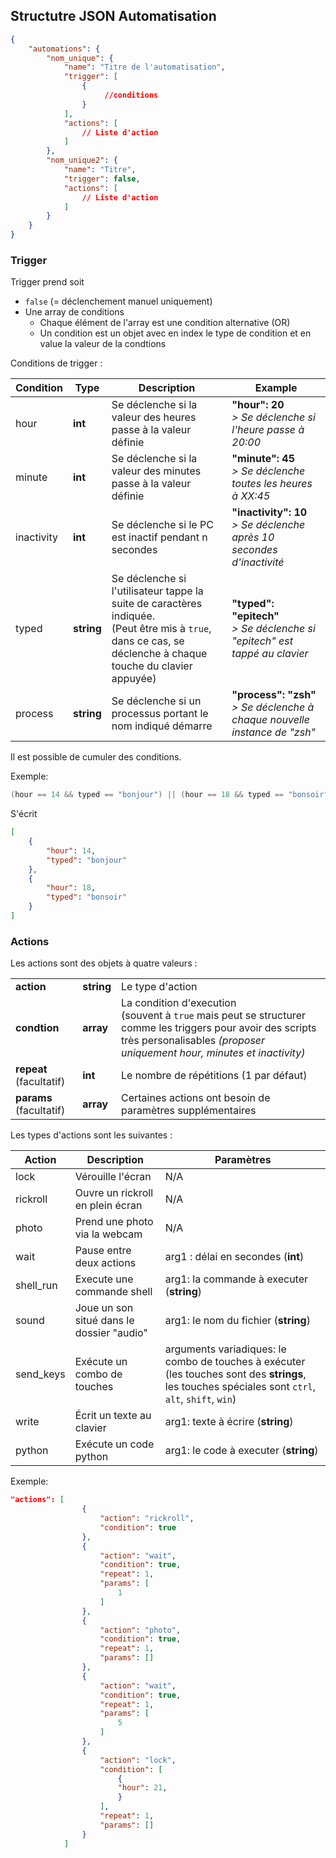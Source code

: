 ## Structutre JSON Automatisation

```json
{
    "automations": {
        "nom_unique": {
            "name": "Titre de l'automatisation",
            "trigger": [
                {
                     //conditions
                }
            ],
            "actions": [
                // Liste d'action
            ]
        },
        "nom_unique2": {
            "name": "Titre",
            "trigger": false,
            "actions": [
                // Liste d'action
            ]
        }
    }
}
```

### Trigger
Trigger prend soit

- `false` (= déclenchement manuel uniquement)
- Une array de conditions
	- Chaque élément de l'array est une condition alternative (OR)
	- Un condition est un objet avec en index le type de condition et en value la valeur de la condtions

Conditions de trigger : 

|Condition | Type | Description | Example |
|----------|------|-----------|---------|
| hour | **int** | Se déclenche si la valeur des heures passe à la valeur définie | **"hour": 20** <br>_> Se déclenche si l'heure passe à 20:00_|
| minute | **int** | Se déclenche si la valeur des minutes passe à la valeur définie | **"minute": 45** <br>_> Se déclenche toutes les heures à XX:45_|
| inactivity | **int** | Se déclenche si le PC est inactif pendant n secondes | **"inactivity": 10** <br>_> Se déclenche après 10 secondes d'inactivité_|
| typed | **string** | Se déclenche si l'utilisateur tappe la suite de caractères indiquée.<br>(Peut être mis à `true`, dans ce cas, se déclenche à chaque touche du clavier appuyée) | **"typed": "epitech"** <br>_> Se déclenche si "epitech" est tappé au clavier_|
| process | **string** | Se déclenche si un processus portant le nom indiqué démarre | **"process": "zsh"** <br>_> Se déclenche à chaque nouvelle instance de "zsh"_|

Il est possible de cumuler des conditions.

Exemple:
```c
(hour == 14 && typed == "bonjour") || (hour == 18 && typed == "bonsoir")
```

S'écrit

```json
[
	{
		"hour": 14,
		"typed": "bonjour"
	},
	{
		"hour": 18,
		"typed": "bonsoir"
	}
]
```

### Actions
Les actions sont des objets à quatre valeurs :

||| |
|-|-|---|
| **action** | **string** | Le type d'action |
| **condtion** | **array** | La condition d'execution <br> (souvent à `true` mais peut se structurer comme les triggers pour avoir des scripts très personalisables _(proposer uniquement hour, minutes et inactivity)_ |
| **repeat** (facultatif)| **int** | Le nombre de répétitions (1 par défaut) |
| **params** (facultatif)| **array** | Certaines actions ont besoin de paramètres supplémentaires |

Les types d'actions sont les suivantes :

|Action | Description | Paramètres |
|-|--|--|
| lock | Vérouille l'écran | N/A |
| rickroll | Ouvre un rickroll en plein écran | N/A |
| photo | Prend une photo via la webcam | N/A |
| wait | Pause entre deux actions | arg1 : délai en secondes (**int**) |
| shell_run | Execute une commande shell | arg1: la commande à executer (**string**) |
| sound | Joue un son situé dans le dossier "audio" | arg1: le nom du fichier (**string**) |
| send_keys | Exécute un combo de touches | arguments variadiques: le combo de touches à exécuter (les touches sont des **strings**, les touches spéciales sont `ctrl`, `alt`, `shift`, `win`) |
| write | Écrit un texte au clavier | arg1: texte à écrire (**string**) |
| python | Exécute un code python | arg1: le code à executer (**string**) |

Exemple:
```json
"actions": [
                {
                    "action": "rickroll",
                    "condition": true
                },
                {
                    "action": "wait",
                    "condition": true,
                    "repeat": 1,
                    "params": [
                        1
                    ]
                },
                {
                    "action": "photo",
                    "condition": true,
                    "repeat": 1,
                    "params": []
                },
                {
                    "action": "wait",
                    "condition": true,
                    "repeat": 1,
                    "params": [
                        5
                    ]
                },
                {
                    "action": "lock",
                    "condition": [
						{
						"hour": 21,
						}
					],
                    "repeat": 1,
                    "params": []
                }
            ]
```



